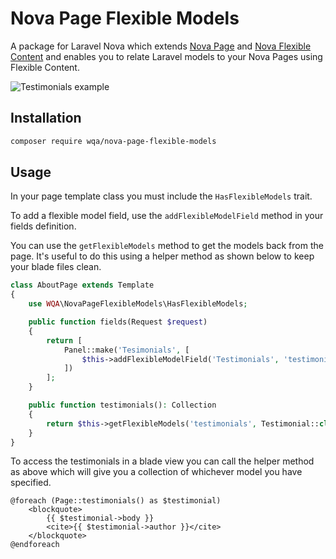 # Nova Page Flexible Models

A package for Laravel Nova which extends [Nova Page](https://github.com/whitecube/nova-page) and [Nova Flexible Content](https://github.com/whitecube/nova-flexible-content) and enables you to relate Laravel models to your Nova Pages using Flexible Content.

![Testimonials example](https://github.com/WQA-Ltd/nova-page-flexible-models/raw/readme-assets/testimonials-screenshot.png)

## Installation

```bash
composer require wqa/nova-page-flexible-models
```

## Usage

In your page template class you must include the `HasFlexibleModels` trait.

To add a flexible model field, use the `addFlexibleModelField` method in your fields definition.

You can use the `getFlexibleModels` method to get the models back from the page. It's useful to do this using a helper method as shown below to keep your blade files clean.

```php
class AboutPage extends Template
{
    use WQA\NovaPageFlexibleModels\HasFlexibleModels;

    public function fields(Request $request)
    {
        return [
            Panel::make('Tesimonials', [
                $this->addFlexibleModelField('Testimonials', 'testimonials', Testimonial::class, 'author'),
            ])
        ];
    }

    public function testimonials(): Collection
    {
        return $this->getFlexibleModels('testimonials', Testimonial::class);
    }
}
```

To access the testimonials in a blade view you can call the helper method as above which will give you a collection of whichever model you have specified.

```blade
@foreach (Page::testimonials() as $testimonial)
    <blockquote>
        {{ $testimonial->body }}
        <cite>{{ $testimonial->author }}</cite>
    </blockquote>
@endforeach
```
